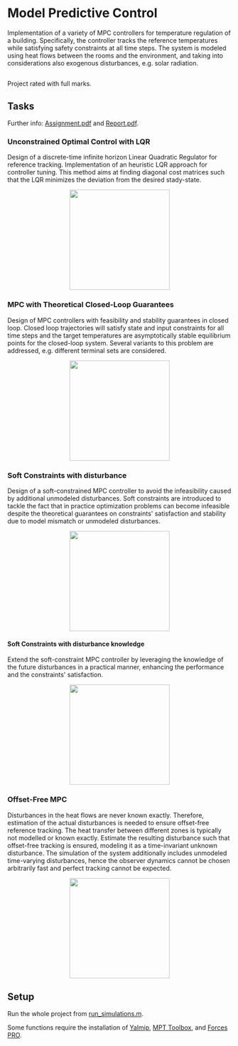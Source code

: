 # Model Predictive Control
Implementation of a variety of MPC controllers for temperature regulation of a building. Specifically, the controller tracks the reference temperatures while satisfying safety constraints at all time steps. The system is modeled using heat flows between the rooms and the environment, and taking into considerations also exogenous disturbances, e.g. solar radiation.

##

Project rated with full marks.

##

## Tasks

Further info: [Assignment.pdf](Assignment.pdf) and [Report.pdf](Report.pdf).  

### Unconstrained Optimal Control with LQR
Design of a discrete-time infinite horizon Linear Quadratic Regulator for reference tracking.
Implementation of an heuristic LQR approach for controller tuning. This method aims at finding diagonal cost matrices such that the LQR minimizes the deviation from the desired stady-state.
<p align= "center">
<img height="225" src="https://user-images.githubusercontent.com/79461707/139393634-739efb00-4a79-45f4-80bb-03ade0fd0fd4.png"/>
</p>

### MPC with Theoretical Closed-Loop Guarantees
Design of MPC controllers with feasibility and stability guarantees in closed loop. Closed loop trajectories will satisfy state and input constraints for all time steps and the target temperatures are asymptotically stable equilibrium points for the closed-loop system. Several variants to this problem are addressed, e.g. different terminal sets are considered.
<p align= "center">
<img height="225" src="https://user-images.githubusercontent.com/79461707/139393673-04e43576-ad75-4860-9644-b6eedfada756.png"/>
</p>

### Soft Constraints with disturbance
Design of a soft-constrained MPC controller to avoid the infeasibility caused by additional unmodeled disturbances.
Soft constraints are introduced to tackle the fact that in practice optimization problems can become infeasible despite the theoretical guarantees on constraints' satisfaction and stability due to model mismatch or unmodeled disturbances.  
<p align= "center"> 
<img height="225" src="https://user-images.githubusercontent.com/79461707/139402043-c9806c21-c8df-44b4-a9a3-b6befa2456ae.png"/>
</p>

#### Soft Constraints with disturbance knowledge
Extend the soft-constraint MPC controller by leveraging the knowledge of the future disturbances in a practical manner, enhancing the performance and the constraints' satisfaction.  

<p align= "center">
<img height="225" src="https://user-images.githubusercontent.com/79461707/139393837-6dd308ec-4c22-41ac-b20d-7a88f92984c6.png"/>
</p>

### Offset-Free MPC
Disturbances in the heat flows are never known exactly. Therefore, estimation of the actual disturbances is needed to ensure offset-free reference tracking.
The heat transfer between different zones is typically not modelled or known exactly. Estimate the resulting disturbance such that offset-free tracking is ensured, modeling it as a time-invariant unknown disturbance. The simulation of the system additionally includes unmodeled time-varying disturbances, hence the observer dynamics cannot be chosen arbitrarily fast and perfect tracking cannot be expected.
<p align= "center"> 
<img height="225" src="https://user-images.githubusercontent.com/79461707/139401712-e07473f9-3ee5-4a11-b327-86e040ecf538.png"/>
</p>

## Setup
  
Run the whole project from [run_simulations.m](run_simulations.m).  
  
Some functions require the installation of [Yalmip](https://yalmip.github.io/), [MPT Toolbox](https://www.mpt3.org/), and [Forces PRO](https://www.mathworks.com/products/connections/product_detail/forces-pro.html).

